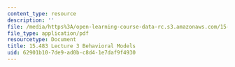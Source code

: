 ```yaml
---
content_type: resource
description: ''
file: /media/https%3A/open-learning-course-data-rc.s3.amazonaws.com/15-483-consumer-finance-markets-product-design-and-fintech-spring-2018/62901b107de9ad0bc8d41e7daf9f4930_MIT15_483S18_L03.pdf
file_type: application/pdf
resourcetype: Document
title: 15.483 Lecture 3 Behavioral Models
uid: 62901b10-7de9-ad0b-c8d4-1e7daf9f4930
---
```

